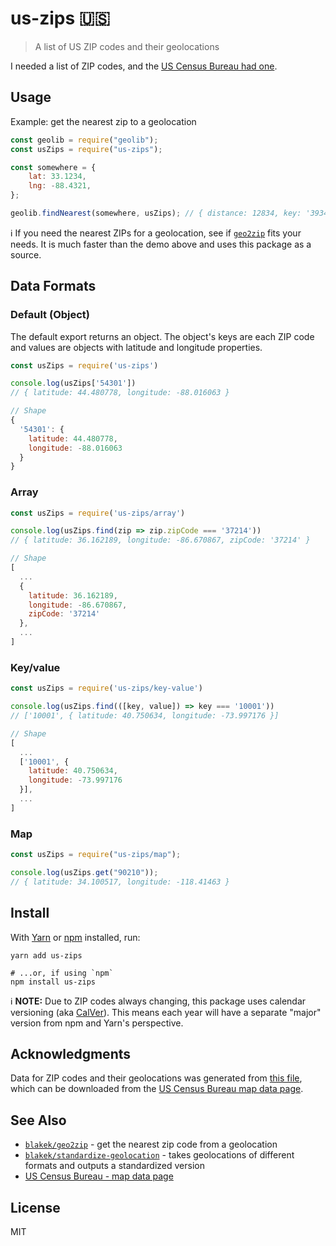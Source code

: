 # us-zips :us:

> A list of US ZIP codes and their geolocations

I needed a list of ZIP codes, and the [US Census Bureau had one][1].

## Usage

Example: get the nearest zip to a geolocation

```javascript
const geolib = require("geolib");
const usZips = require("us-zips");

const somewhere = {
	lat: 33.1234,
	lng: -88.4321,
};

geolib.findNearest(somewhere, usZips); // { distance: 12834, key: '39341' }
```

:information_source: If you need the nearest ZIPs for a geolocation, see if
[`geo2zip`][2] fits your needs. It is much faster than the demo above and uses
this package as a source.

## Data Formats

### Default (Object)

The default export returns an object. The object's keys are each ZIP code and
values are objects with latitude and longitude properties.

```javascript
const usZips = require('us-zips')

console.log(usZips['54301'])
// { latitude: 44.480778, longitude: -88.016063 }

// Shape
{
  '54301': {
    latitude: 44.480778,
    longitude: -88.016063
  }
}
```

### Array

```javascript
const usZips = require('us-zips/array')

console.log(usZips.find(zip => zip.zipCode === '37214'))
// { latitude: 36.162189, longitude: -86.670867, zipCode: '37214' }

// Shape
[
  ...
  {
    latitude: 36.162189,
    longitude: -86.670867,
    zipCode: '37214'
  },
  ...
]
```

### Key/value

```javascript
const usZips = require('us-zips/key-value')

console.log(usZips.find(([key, value]) => key === '10001'))
// ['10001', { latitude: 40.750634, longitude: -73.997176 }]

// Shape
[
  ...
  ['10001', {
    latitude: 40.750634,
    longitude: -73.997176
  }],
  ...
]
```

### Map

```javascript
const usZips = require("us-zips/map");

console.log(usZips.get("90210"));
// { latitude: 34.100517, longitude: -118.41463 }
```

## Install

With [Yarn](https://yarnpkg.com/en/) or [npm](https://npmjs.org/) installed,
run:

```shell
yarn add us-zips

# ...or, if using `npm`
npm install us-zips
```

:information_source: **NOTE:** Due to ZIP codes always changing, this package
uses calendar versioning (aka [CalVer][5]). This means each year will have a
separate "major" version from npm and Yarn's perspective.

## Acknowledgments

Data for ZIP codes and their geolocations was generated from [this file][1],
which can be downloaded from the [US Census Bureau map data
page][4].

## See Also

- [`blakek/geo2zip`][2] - get the nearest zip code from a geolocation
- [`blakek/standardize-geolocation`][3] - takes geolocations of different
  formats and outputs a standardized version
- [US Census Bureau - map data page][4]

## License

MIT

[1]: https://www2.census.gov/geo/docs/maps-data/data/gazetteer/2021_Gazetteer/2021_Gaz_zcta_national.zip
[2]: https://github.com/blakek/geo2zip
[3]: https://github.com/blakek/standardize-geolocation
[4]: https://www.census.gov/geographies/reference-files/time-series/geo/gazetteer-files.html
[5]: https://calver.org/
